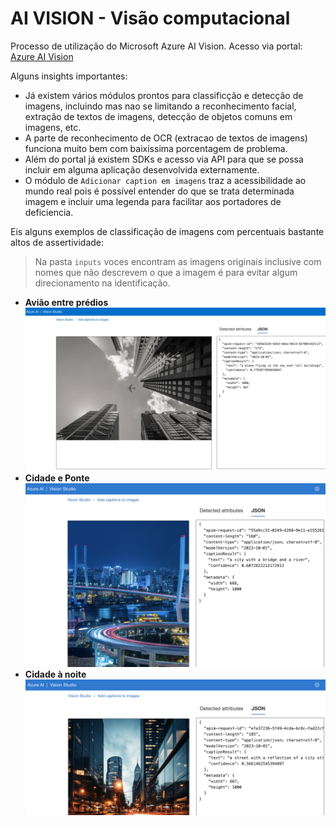 # AI VISION - Visão computacional

Processo de utilização do Microsoft Azure AI Vision. Acesso via portal: [Azure AI Vision](https://portal.vision.cognitive.azure.com/)

Alguns insights importantes:

- Já existem vários módulos prontos para classificção e detecção de imagens, incluindo mas nao se limitando a reconhecimento facial, extração de textos de imagens, detecção de objetos comuns em imagens, etc.
- A parte de reconhecimento de OCR (extracao de textos de imagens) funciona muito bem com baixissima porcentagem de problema.
- Além do portal já existem SDKs e acesso via API para que se possa incluir em alguma aplicação desenvolvida externamente.
- O módulo de `Adicionar caption em imagens` traz a acessibilidade ao mundo real pois é possível entender do que se trata determinada imagem e incluir uma legenda para facilitar aos portadores de deficiencia.

Eis alguns exemplos de classificação de imagens com percentuais bastante altos de assertividade:
> Na pasta `inputs` voces encontram as imagens originais inclusive com nomes que não descrevem o que a imagem é para evitar algum direcionamento na identificação.

- **Avião entre prédios**
![Avião entre prédios](/output/buildings_and_plane.png)
- **Cidade e Ponte**
![Cidade e Ponte](/output/city_and_bridge.png)
- **Cidade à noite**
![Cidade à noite](/output/city_lights.png)
